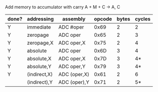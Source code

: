 Add memory to accumulator with carry
A + M + C -> A, C

|done?|addressing|assembly|opcode|bytes|cycles|
|---|---|---|---|---|---|
|Y|immediate|ADC \#oper|0x69|2|2|
|Y|zeropage|ADC oper|0x65|2|3|
|Y|zeropage,X|ADC oper,X|0x75|2|4|
|Y|absolute|ADC oper|0x6D|3|4|
|Y|absolute,X|ADC oper,X|0x7D|3|4*|
|Y|absolute,Y|ADC oper,Y|0x79|3|4*|
|Y|(indirect,X)|ADC (oper,X)|0x61|2|6|
||(indirect),Y|ADC (oper),Y|0x71|2|5*|